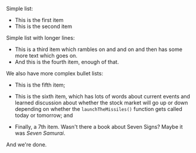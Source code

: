 Simple list:

 -  This is the first item
 -  This is the second item

Simple list with longer lines:

 -  This is a third item which rambles on and and on and then has some more
    text which goes on.
 -  And this is the fourth item, enough of that.

We also have more complex bullet lists:

 -  This is the fifth item;

 -  This is the sixth item, which has lots of words about current events
    and learned discussion about whether the stock market will go up or
    down depending on whether the `launchTheMissiles()` function gets
    called today or tomorrow; and

 -  Finally, a 7th item. Wasn't there a book about Seven Signs? Maybe it
    was _Seven Samurai_.

And we're done.

